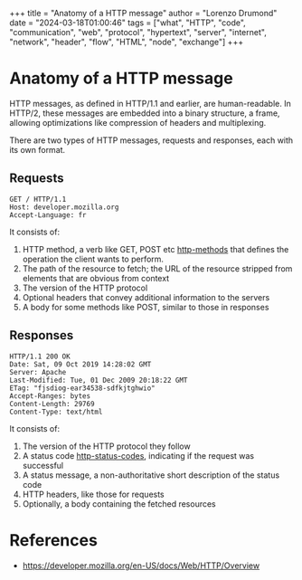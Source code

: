 +++
title = "Anatomy of a HTTP message"
author = "Lorenzo Drumond"
date = "2024-03-18T01:00:46"
tags = ["what",  "HTTP",  "code",  "communication",  "web",  "protocol",  "hypertext",  "server",  "internet",  "network",  "header",  "flow",  "HTML",  "node",  "exchange"]
+++


# Anatomy of a HTTP message
HTTP messages, as defined in HTTP/1.1 and earlier, are human-readable. In HTTP/2, these messages are embedded into a binary structure, a frame, allowing optimizations like compression of headers and multiplexing.

There are two types of HTTP messages, requests and responses, each with its own format.

## Requests

```curl
GET / HTTP/1.1
Host: developer.mozilla.org
Accept-Language: fr
```

It consists of:

1. HTTP method, a verb like GET, POST etc [http-methods](/wiki/http-methods/) that defines the operation the client wants to perform.
2. The path of the resource to fetch; the URL of the resource stripped from elements that are obvious from context
3. The version of the HTTP protocol
4. Optional headers that convey additional information to the servers
5. A body for some methods like POST, similar to those in responses

## Responses

```curl
HTTP/1.1 200 OK
Date: Sat, 09 Oct 2019 14:28:02 GMT
Server: Apache
Last-Modified: Tue, 01 Dec 2009 20:18:22 GMT
ETag: "fjsdiog-ear34538-sdfkjtghwio"
Accept-Ranges: bytes
Content-Length: 29769
Content-Type: text/html
```

It consists of:

1. The version of the HTTP protocol they follow
2. A status code [http-status-codes](/wiki/http-status-codes/), indicating if the request was successful
3. A status message, a non-authoritative short description of the status code
4. HTTP headers, like those for requests
5. Optionally, a body containing the fetched resources

# References
- https://developer.mozilla.org/en-US/docs/Web/HTTP/Overview
